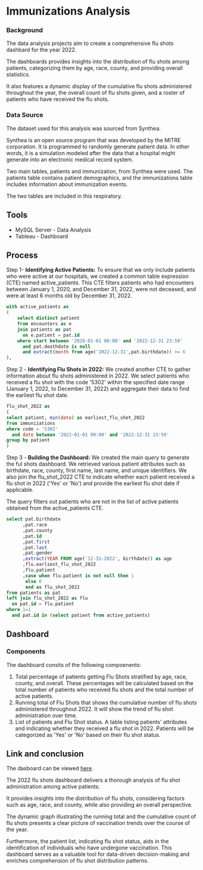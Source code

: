 # Immunizations Analysis 

### Background

The data analysis projects aim to create a comprehensive flu shots dashbard for the year 2022. 

The dashboards provides insights into the distribution of flu shots among patients, categorizing them by age, race, county, and providing overall statistics. 

It also features a dynamic display of the cumulative flu shots administered throughout the year, the overall count of flu shots given, and a roster of patients who have received the flu shots.

### Data Source
The dataset used for this analysis was sourced from Synthea. 

Synthea is an open source program that was developed by the MITRE corporation. It is programmed to randomly generate patient data. In other words, it is a simulation modeled after the data that a hospital might generate into an electronic medical record system.

Two main tables, patients and immunization, from Synthea were used. The patients table contains patient demographics, and the immunizations table includes information about immunization events. 

The two tables are included in this respiratory. 

## Tools 
- MySQL Server - Data Analysis
- Tableau - Dashboard

## Process

Step 1- **Identifying Active Patients:** To ensure that we only include patients who were active at our hospitals, we created a common table expression (CTE) named active_patients. This CTE filters patients who had encounters between January 1, 2020, and December 31, 2022, were not deceased, and were at least 6 months old by December 31, 2022.

```sql
with active_patients as
(
	select distinct patient
	from encounters as e
	join patients as pat
	  on e.patient = pat.id
	where start between '2020-01-01 00:00' and '2022-12-31 23:59'
	  and pat.deathdate is null
	  and extract(month from age('2022-12-31',pat.birthdate)) >= 6
),
```
Step 2 - **Identifying Flu Shots in 2022:** We created another CTE to gather information about flu shots administered in 2022. We select patients who received a flu shot with the code '5302' within the specified date range (January 1, 2022, to December 31, 2022) and aggregate their data to find the earliest flu shot date.

```sql
flu_shot_2022 as
(
select patient, min(date) as earliest_flu_shot_2022 
from immunizations
where code = '5302'
  and date between '2022-01-01 00:00' and '2022-12-31 23:59'
group by patient
)
```
Step 3 - **Building the Dashboard:** We created the main query to generate the ful shots dashboard. We retrieved various patient attributes such as birthdate, race, county, first name, last name, and unique identifiers. We also join the flu_shot_2022 CTE to indicate whether each patient received a flu shot in 2022 ('Yes' or 'No') and provide the earliest flu shot date if applicable.

The query filters out patients who are not in the list of active patients obtained from the active_patients CTE.

```sql
select pat.birthdate
      ,pat.race
	  ,pat.county
	  ,pat.id
	  ,pat.first
	  ,pat.last
	  ,pat.gender
	  ,extract(YEAR FROM age('12-31-2022', birthdate)) as age
	  ,flu.earliest_flu_shot_2022
	  ,flu.patient
	  ,case when flu.patient is not null then 1 
	   else 0
	   end as flu_shot_2022
from patients as pat
left join flu_shot_2022 as flu
  on pat.id = flu.patient
where 1=1
  and pat.id in (select patient from active_patients)
```


## Dashboard

### Components 

The dashboard consits of the following compoenents: 

1. Total percentage of patients getting Flu Shots stratified by age, race, county, and overall. These percentages will be calculated based on the total number of patients who received flu shots and the total number of active patients.
2. Running total of Flu Shots that shows the cumulative number of flu shots administered throughout 2022. It will show the trend of flu shot administration over time.
3. List of patients and Flu Shot status. A table listing patients' attributes and indicating whether they received a flu shot in 2022. Patients will be categorized as 'Yes' or 'No' based on their flu shot status.

## Link and conclusion 

The dasboard can be viewed [here](https://public.tableau.com/app/profile/indu.sen1237/viz/ImmunizationDashboard_17032121398330/Dashboard1?publish=yes).

The 2022 flu shots dashboard delivers a thorough analysis of flu shot administration among active patients.

It provides insights into the distribution of flu shots, considering factors such as age, race, and county, while also providing an overall perspective. 

The dynamic graph illustrating the running total and the cumulative count of flu shots presents a clear picture of vaccination trends over the course of the year. 

Furthermore, the patient list, indicating flu shot status, aids in the identification of individuals who have undergone vaccination. This dashboard serves as a valuable tool for data-driven decision-making and enriches comprehension of flu shot distribution patterns.





